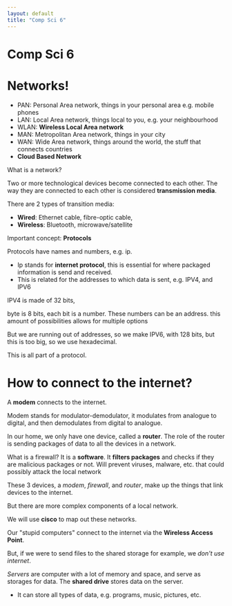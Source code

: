 ```yaml
---
layout: default
title: "Comp Sci 6"
---
```

# Comp Sci 6

# Networks!

- PAN: Personal Area network, things in your personal area e.g. mobile phones
- LAN: Local Area network, things local to you, e.g. your neighbourhood
- WLAN: **Wireless Local Area network**
- MAN: Metropolitan Area network, things in your city
- WAN: Wide Area network, things around the world, the stuff that connects countries
- **Cloud Based Network**

What is a network?

Two or more technological devices become connected to each other. The way they are connected to each other is considered **transmission media**.

There are 2 types of transition media:
- **Wired**: Ethernet cable, fibre-optic cable,
- **Wireless**: Bluetooth, microwave/satellite

Important concept: **Protocols**

Protocols have names and numbers, e.g. ip.

- Ip stands for **internet protocol**, this is essential for where packaged information is send and received.
- This is related for the addresses to which data is sent, e.g. IPV4, and IPV6

IPV4 is made of 32 bits, 

byte is 8 bits, each bit is a number. These numbers can be an address. this amount of possibilities allows for multiple options

But we are running out of addresses, so we make IPV6, with 128 bits, but this is too big, so we use hexadecimal.

This is all part of a protocol.

# How to connect to the internet?

A **modem** connects to the internet. 

Modem stands for modulator-demodulator,
it modulates from analogue to digital, and then demodulates from digital to analogue.

In our home, we only have one device, called a **router**. The role of the router is sending packages of data to all the devices in a network.

What is a firewall? It is a **software**. It **filters packages** and checks if they are malicious packages or not. Will prevent viruses, malware, etc. that could possibly attack the local network

These 3 devices, a *modem*, *firewall*, and *router*, make up the things that link devices to the internet.

But there are more complex components of a local network. 

We will use **cisco** to map out these networks.

Our "stupid computers" connect to the internet via the **Wireless Access Point**.



But, if we were to send files to the shared storage for example, we *don't use internet*. 

*Servers* are computer with a lot of memory and space, and serve as storages for data. The **shared drive** stores data on the server. 
- It can store all types of data, e.g. programs, music, pictures, etc.


